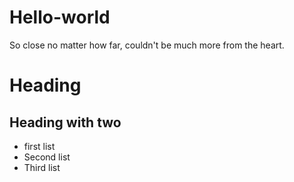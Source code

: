 Hello-world
===========

So close no matter how far, couldn't be much more from the heart.

# Heading
## Heading with two #

* first list
* Second list
* Third list
